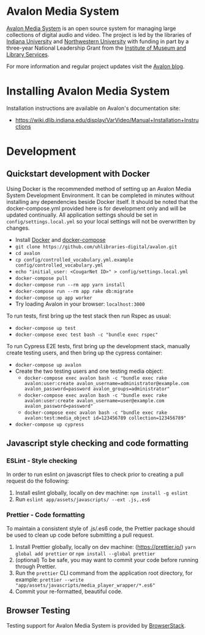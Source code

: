 # Avalon Media System

[Avalon Media System](http://www.avalonmediasystem.org) is an open source system for managing large collections of digital audio and video. The project is led by the libraries of [Indiana University](http://www.iu.edu) and [Northwestern University](http://www.northwestern.edu) with funding in part by a three-year National Leadership Grant from the [Institute of Museum and Library Services](http://www.imls.gov).

For more information and regular project updates visit the [Avalon blog](http://www.avalonmediasystem.org/blog).

# Installing Avalon Media System
Installation instructions are available on Avalon's documentation site:
 - https://wiki.dlib.indiana.edu/display/VarVideo/Manual+Installation+Instructions

# Development

## Quickstart development with Docker
Using Docker is the recommended method of setting up an Avalon Media System Development Environment. It can be completed in minutes without installing any dependencies beside Docker itself. It should be noted that the docker-compose.yml provided here is for development only and will be updated continually. All application settings should be set in `config/settings.local.yml` so your local settings will not be overwritten by changes.

* Install [Docker](https://docs.docker.com/engine/installation/) and [docker-compose](https://docs.docker.com/compose/install/)
* ```git clone https://github.com/uhlibraries-digital/avalon.git```
* ```cd avalon```
* ```cp config/controlled_vocabulary.yml.example config/controlled_vocabulary.yml```
* `echo "initial_user: <CougarNet ID>" > config/settings.local.yml`
* ```docker-compose pull```
* `docker-compose run --rm app yarn install`
* `docker-compose run --rm app rake db:migrate`
* ```docker-compose up app worker```
* Try loading Avalon in your browser: ```localhost:3000```

To run tests, first bring up the test stack then run Rspec as usual:
* ```docker-compose up test```
* ```docker-compose exec test bash -c "bundle exec rspec"```

To run Cypress E2E tests, first bring up the development stack, manually create testing users, and then bring up the cypress container:
* ```docker-compose up avalon```
* Create the two testing users and one testing media object:
  * ```docker-compose exec avalon bash -c "bundle exec rake avalon:user:create avalon_username=administrator@example.com avalon_password=password avalon_groups=administrator"```
  * ```docker-compose exec avalon bash -c "bundle exec rake avalon:user:create avalon_username=user@example.com avalon_password=password"```
  * ```docker-compose exec avalon bash -c "bundle exec rake avalon:test:media_object id=123456789 collection=123456789"```
* ```docker-compose up cypress```

## Javascript style checking and code formatting
### ESLint - Style checking
In order to run eslint on javascript files to check prior to creating a pull request do the following:
1. Install eslint globally, locally on dev machine: `npm install -g eslint`
2. Run `eslint app/assets/javascripts/ --ext .js,.es6`

### Prettier - Code formatting
To maintain a consistent style of .js/.es6 code, the Prettier package should be used to clean up code before submitting a pull request.
1. Install Prettier globally, locally on dev machine: (https://prettier.io/) `yarn global add prettier` or `npm install --global prettier`
2. (optional) To be safe, you may want to commit your code before running through Prettier.
3. Run the `prettier` CLI command from the application root directory, for example: `prettier --write "app/assets/javascripts/media_player_wrapper/*.es6"`
3. Commit your re-formatted, beautiful code.

## Browser Testing
Testing support for Avalon Media System is provided by [BrowserStack](https://www.browserstack.com).
